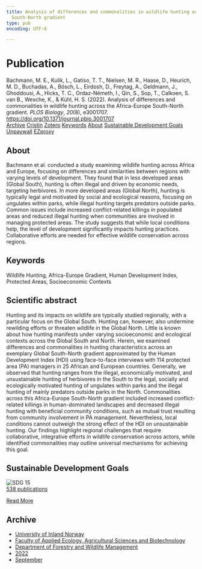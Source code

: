 ```yaml
---
title: Analysis of differences and commonalities in wildlife hunting across the Africa-Europe
  South-North gradient
type: pub
encoding: UTF-8

---
```

<h1>Publication</h1>
<article id="csl-bib-container-3SN64THZ" class="csl-bib-container">
  <div class="csl-bib-body"> <div class="csl-entry">Bachmann, M. E., Kulik, L., Gatiso, T. T., Nielsen, M. R., Haase, D., Heurich, M. D., Buchadas, A., Bösch, L., Eirdosh, D., Freytag, A., Geldmann, J., Ghoddousi, A., Hicks, T. C., Ordaz-Németh, I., Qin, S., Sop, T., Calkoen, S. van B., Wesche, K., &#38; Kühl, H. S. (2022). Analysis of differences and commonalities in wildlife hunting across the Africa-Europe South-North gradient. <i>PLOS Biology</i>, <i>20</i>(8), e3001707. <a href="https://doi.org/10.1371/journal.pbio.3001707">https://doi.org/10.1371/journal.pbio.3001707</a></div> </div>
  <div class="csl-bib-buttons">
    <a href="#taxonomy-article-3SN64THZ" alt="archive" class="csl-bib-button">Archive</a>
    <a href="https://app.cristin.no/results/show.jsf?id=2048633" alt="Cristin" class="csl-bib-button">Cristin</a>
    <a href="http://zotero.org/groups/5881554/items/3SN64THZ" alt="Zotero" class="csl-bib-button">Zotero</a>
    <a href="#keywords-article-3SN64THZ" alt="keywords" class="csl-bib-button">Keywords</a>
    <a href="#about-article-3SN64THZ" alt="about_pub" class="csl-bib-button">About</a>
    <a href="#sdg-article-3SN64THZ" alt="sdg" class="csl-bib-button">Sustainable Development Goals</a>
    <a href="https://journals.plos.org/plosbiology/article/file?id=10.1371/journal.pbio.3001707&amp;type=printable" alt="Unpaywall" class="csl-bib-button">Unpaywall</a>
    <a href="https://journals.plos.org/plosbiology/article/file?id=10.1371/journal.pbio.3001707&amp;type=printable" alt="EZproxy" class="csl-bib-button">EZproxy</a>
  </div>
  <div id="csl-bib-meta-container-3SN64THZ"></div>
</article>
<div id="csl-bib-meta-3SN64THZ" class="csl-bib-meta">
  <article id="about-article-3SN64THZ" class="about_pub-article">
    <h1>About</h1>
    Bachmann et al. conducted a study examining wildlife hunting across Africa and Europe, focusing on differences and similarities between regions with varying levels of development. They found that in less developed areas (Global South), hunting is often illegal and driven by economic needs, targeting herbivores. In more developed areas (Global North), hunting is typically legal and motivated by social and ecological reasons, focusing on ungulates within parks, while illegal hunting targets predators outside parks. Common issues include increased conflict-related killings in populated areas and reduced illegal hunting when communities are involved in managing protected areas. The study suggests that while local conditions help, the level of development significantly impacts hunting practices. Collaborative efforts are needed for effective wildlife conservation across regions.
  </article>
  <article id="keywords-article-3SN64THZ" class="keywords-article">
    <h1>Keywords</h1>
    Wildlife Hunting, Africa-Europe Gradient, Human Development Index, Protected Areas, Socioeconomic Contexts
  </article>
  <article id="abstract-article-3SN64THZ" class="abstract-article">
    <h1>Scientific abstract</h1>
    Hunting and its impacts on wildlife are typically studied regionally, with a particular focus on the Global South. Hunting can, however, also undermine rewilding efforts or threaten wildlife in the Global North. Little is known about how hunting manifests under varying socioeconomic and ecological contexts across the Global South and North. Herein, we examined differences and commonalities in hunting characteristics across an exemplary Global South-North gradient approximated by the Human Development Index (HDI) using face-to-face interviews with 114 protected area (PA) managers in 25 African and European countries. Generally, we observed that hunting ranges from the illegal, economically motivated, and unsustainable hunting of herbivores in the South to the legal, socially and ecologically motivated hunting of ungulates within parks and the illegal hunting of mainly predators outside parks in the North. Commonalities across this Africa-Europe South-North gradient included increased conflict-related killings in human-dominated landscapes and decreased illegal hunting with beneficial community conditions, such as mutual trust resulting from community involvement in PA management. Nevertheless, local conditions cannot outweigh the strong effect of the HDI on unsustainable hunting. Our findings highlight regional challenges that require collaborative, integrative efforts in wildlife conservation across actors, while identified commonalities may outline universal mechanisms for achieving this goal.
  </article>
  <article id="sdg-article-3SN64THZ" class="sdg-article">
    <h1>Sustainable Development Goals</h1>
    <div class="sdg-container"><div id="sdg15" class="sdg">
        <img src="{{< params subfolder >}}images/sdg/sdg15_en.png" class="image" alt="SDG 15">
        <div class="sdg-overlay">
          <a href="{{< params subfolder >}}en/archive/?sdg=15#archive" class="sdg-publication-count"><span>538</span> publications</a>
          <p><a href="https://sdgs.un.org/goals/goal15" class="sdg-read-more">Read More</a></p>
        </div>
      </div></div>
  </article>
  <article id="taxonomy-article-3SN64THZ" class="taxonomy-article">
    <h1>Archive</h1>
    <ul>
      <li><a href="{{< params subfolder >}}en/archive/?key=3DCRN523">University of Inland Norway</a></li>
      <li><a href="{{< params subfolder >}}en/archive/?key=T77LXH6D">Faculty of Applied Ecology, Agricultural Sciences and Biotechnology</a></li>
      <li><a href="{{< params subfolder >}}en/archive/?key=7TRARPE3">Department of Forestry and Wildlife Management</a></li>
      <li><a href="{{< params subfolder >}}en/archive/?key=H9K9UC39">2022</a></li>
      <li><a href="{{< params subfolder >}}en/archive/?key=STM4XRGY">September</a></li>
    </ul>
  </article>
</div>
